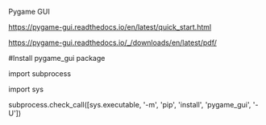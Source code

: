 Pygame GUI

https://pygame-gui.readthedocs.io/en/latest/quick_start.html

https://pygame-gui.readthedocs.io/_/downloads/en/latest/pdf/

#Install pygame_gui package

import subprocess

import sys

subprocess.check_call([sys.executable, '-m', 'pip', 'install', 'pygame_gui', '-U'])

